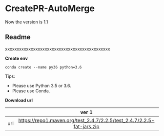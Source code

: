 # CreatePR-AutoMerge

Now the version is 1.1
## **Readme**
xxxxxxxxxxxxxxxxxxxxxxxxxxxxxxxxxxxxxxxxxxxxx

**Create env**
```
conda create --name py36 python=3.6
```

Tips:
* Please use Python 3.5 or 3.6.
* Please use Conda.


**Download url**

|           | ver 1 | ver 2 |
| :-------: | :---------: | :--------------------------: |
| url | https://repo1.maven.org/test_2.4.7/2.2.5/test_2.4.7/2.2.5-fat-jars.zip | https://oss.sonatype.org/content/repositories/snapshots/com/test/test_2.4.7/2.2.5-SNAPSHOT/ |
